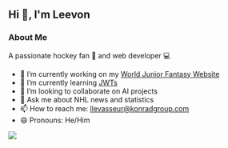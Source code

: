 ## Hi 👋, I'm Leevon

### About Me
A passionate hockey fan 🏒 and web developer 💻

- 🔭 I’m currently working on my [World Junior Fantasy Website](https://github.com/llevasseur/wjc-fantasy)
- 🌱 I’m currently learning [JWTs](https://github.com/llevasseur/jwt-101)
- 👯 I’m looking to collaborate on AI projects
- 💬 Ask me about NHL news and statistics
- 📫 How to reach me: llevasseur@konradgroup.com
- 😄 Pronouns: He/Him

![](https://komarev.com/ghpvc/?username=llevasseur)
